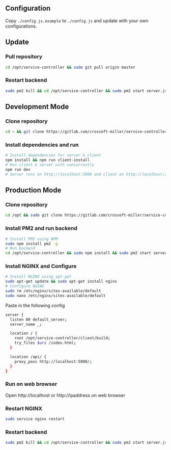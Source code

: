 ## Configuration
Copy `./config.js.example` to `./config.js` and update with your own configurations.

## Update
### Pull repository
```sh
cd /opt/service-controller && sudo git pull origin master
```
### Restart backend
```sh
sudo pm2 kill && cd /opt/service-controller && sudo pm2 start server.js
```

## Development Mode
### Clone repository
```sh
cd ~ && git clone https://gitlab.com/crossoft-miller/service-controller
```
### Install dependencies and run
```sh
# Install dependencies for server & client
npm install && npm run client-install
# Run client & server with concurrently
npm run dev
# Server runs on http://localhost:5000 and client on http://localhost:3000
```

## Production Mode
### Clone repository
```sh
cd /opt && sudo git clone https://gitlab.com/crossoft-miller/service-controller
```
### Install PM2 and run backend
```sh
# Install PM2 using NPM
sudo npm install pm2 -g
# Run backend
cd /opt/service-controller && sudo npm install && sudo pm2 start server.js
```
### Install NGINX and Configure
```sh
# Install NGINX using apt-get
sudo apt-get update && sudo apt-get install nginx
# Configure NGINX
sudo rm /etc/nginx/sites-available/default
sudo nano /etc/nginx/sites-available/default
```
Paste in the following config
```sh
server {
  listen 80 default_server;
  server_name _;

  location / {
    root /opt/service-controller/client/build;
    try_files $uri /index.html;
  }

  location /api/ {
    proxy_pass http://localhost:5000/;
  }
}
```
### Run on web browser
Open http://localhost or http://ipaddress on web browser

### Restart NGINX
```sh
sudo service nginx restart
```

### Restart backend
```sh
sudo pm2 kill && cd /opt/service-controller && sudo pm2 start server.js
```